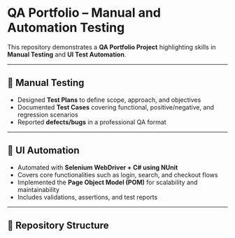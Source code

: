 # QA Portfolio – Manual and Automation Testing

This repository demonstrates a **QA Portfolio Project** highlighting skills in **Manual Testing** and **UI Test Automation**.

---

## 📝 Manual Testing
- Designed **Test Plans** to define scope, approach, and objectives
- Documented **Test Cases** covering functional, positive/negative, and regression scenarios
- Reported **defects/bugs** in a professional QA format

---

## 🤖 UI Automation
- Automated with **Selenium WebDriver + C# using NUnit**
- Covers core functionalities such as login, search, and checkout flows
- Implemented the **Page Object Model (POM)** for scalability and maintainability
- Includes validations, assertions, and test reports

---

## 📂 Repository Structure
